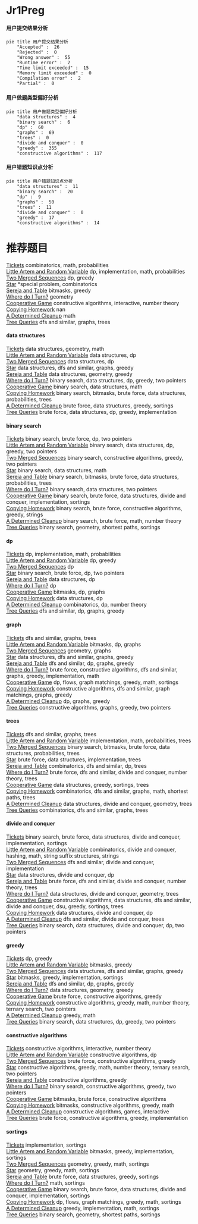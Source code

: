 # Jr1Preg
<!-- tabs:start -->
#### **用户提交结果分析**

```mermaid
pie title 用户提交结果分析
    "Accepted" :  26
    "Rejected" :  0
    "Wrong answer" :  55
    "Runtime error" :  2
    "Time limit exceeded" :  15
    "Memory limit exceeded" :  0
    "Compilation error" :  2
    "Partial" :  0
```
#### **用户做题类型偏好分析**

```mermaid
pie title 用户做题类型偏好分析
    "data structures" :  4
    "binary search" :  6
    "dp" :  60
    "graphs" :  69
    "trees" :  0
    "divide and conquer" :  0
    "greedy" :  355
    "constructive algorithms" :  117
```
#### **用户错题知识点分析**

```mermaid
pie title 用户错题知识点分析
    "data structures" :  11
    "binary search" :  20
    "dp" :  9
    "graphs" :  50
    "trees" :  11
    "divide and conquer" :  0
    "greedy" :  17
    "constructive algorithms" :  14
```
<!-- tabs:end -->
# 推荐题目
[Tickets](http://codeforces.com/problemset/problem/26/D)		combinatorics,
                        math,
                        probabilities		  
[Little Artem and Random Variable](https://codeforces.com/contest/668/problem/C)		dp,
                        implementation,
                        math,
                        probabilities		  
[Two Merged Sequences](http://codeforces.com/problemset/problem/1144/G)		dp,
                        greedy		  
[Star](http://codeforces.com/problemset/problem/171/B)		*special problem,
                        combinatorics		  
[Sereja and Table](http://codeforces.com/problemset/problem/425/B)		bitmasks,
                        greedy		  
[Where do I Turn?](http://codeforces.com/problemset/problem/227/A)		geometry		  
[Cooperative Game](https://codeforces.com/contest/1138/problem/F)		constructive algorithms,
                        interactive,
                        number theory		  
[Copying Homework](http://codeforces.com/problemset/problem/1252/A)		nan		  
[A Determined Cleanup](http://codeforces.com/problemset/problem/933/B)		math		  
[Tree Queries](http://codeforces.com/problemset/problem/1328/E)		dfs and similar,
                        graphs,
                        trees		  
<!-- tabs:start -->
#### **data structures**
[Tickets](https://codeforces.com/contest/651/problem/C)		data structures,
                        geometry,
                        math		  
[Little Artem and Random Variable](http://codeforces.com/problemset/problem/930/C)		data structures,
                        dp		  
[Two Merged Sequences](http://codeforces.com/problemset/problem/368/B)		data structures,
                        dp		  
[Star](http://codeforces.com/problemset/problem/1348/F)		data structures,
                        dfs and similar,
                        graphs,
                        greedy		  
[Sereja and Table](http://codeforces.com/problemset/problem/1299/C)		data structures,
                        geometry,
                        greedy		  
[Where do I Turn?](http://codeforces.com/problemset/problem/1492/C)		binary search,
                        data structures,
                        dp,
                        greedy,
                        two pointers		  
[Cooperative Game](http://codeforces.com/problemset/problem/1490/G)		binary search,
                        data structures,
                        math		  
[Copying Homework](http://codeforces.com/problemset/problem/1479/D)		binary search,
                        bitmasks,
                        brute force,
                        data structures,
                        probabilities,
                        trees		  
[A Determined Cleanup](http://codeforces.com/problemset/problem/1497/A)		brute force,
                        data structures,
                        greedy,
                        sortings		  
[Tree Queries](http://codeforces.com/problemset/problem/1491/C)		brute force,
                        data structures,
                        dp,
                        greedy,
                        implementation		  
#### **binary search**
[Tickets](https://codeforces.com/contest/651/problem/D)		binary search,
                        brute force,
                        dp,
                        two pointers		  
[Little Artem and Random Variable](http://codeforces.com/problemset/problem/1492/C)		binary search,
                        data structures,
                        dp,
                        greedy,
                        two pointers		  
[Two Merged Sequences](http://codeforces.com/problemset/problem/1463/D)		binary search,
                        constructive algorithms,
                        greedy,
                        two pointers		  
[Star](http://codeforces.com/problemset/problem/1490/G)		binary search,
                        data structures,
                        math		  
[Sereja and Table](http://codeforces.com/problemset/problem/1479/D)		binary search,
                        bitmasks,
                        brute force,
                        data structures,
                        probabilities,
                        trees		  
[Where do I Turn?](http://codeforces.com/problemset/problem/1436/E)		binary search,
                        data structures,
                        two pointers		  
[Cooperative Game](http://codeforces.com/problemset/problem/1461/D)		binary search,
                        brute force,
                        data structures,
                        divide and conquer,
                        implementation,
                        sortings		  
[Copying Homework](http://codeforces.com/problemset/problem/1493/C)		binary search,
                        brute force,
                        constructive algorithms,
                        greedy,
                        strings		  
[A Determined Cleanup](http://codeforces.com/problemset/problem/1487/D)		binary search,
                        brute force,
                        math,
                        number theory		  
[Tree Queries](http://codeforces.com/problemset/problem/1486/B)		binary search,
                        geometry,
                        shortest paths,
                        sortings		  
#### **dp**
[Tickets](https://codeforces.com/contest/668/problem/C)		dp,
                        implementation,
                        math,
                        probabilities		  
[Little Artem and Random Variable](http://codeforces.com/problemset/problem/1144/G)		dp,
                        greedy		  
[Two Merged Sequences](https://codeforces.com/contest/1262/problem/F1)		dp		  
[Star](https://codeforces.com/contest/651/problem/D)		binary search,
                        brute force,
                        dp,
                        two pointers		  
[Sereja and Table](http://codeforces.com/problemset/problem/930/C)		data structures,
                        dp		  
[Where do I Turn?](http://codeforces.com/problemset/problem/366/C)		dp		  
[Cooperative Game](http://codeforces.com/problemset/problem/11/D)		bitmasks,
                        dp,
                        graphs		  
[Copying Homework](http://codeforces.com/problemset/problem/368/B)		data structures,
                        dp		  
[A Determined Cleanup](http://codeforces.com/problemset/problem/659/G)		combinatorics,
                        dp,
                        number theory		  
[Tree Queries](http://codeforces.com/problemset/problem/909/E)		dfs and similar,
                        dp,
                        graphs,
                        greedy		  
#### **graph**
[Tickets](http://codeforces.com/problemset/problem/1328/E)		dfs and similar,
                        graphs,
                        trees		  
[Little Artem and Random Variable](http://codeforces.com/problemset/problem/11/D)		bitmasks,
                        dp,
                        graphs		  
[Two Merged Sequences](http://codeforces.com/problemset/problem/933/C)		geometry,
                        graphs		  
[Star](http://codeforces.com/problemset/problem/1348/F)		data structures,
                        dfs and similar,
                        graphs,
                        greedy		  
[Sereja and Table](http://codeforces.com/problemset/problem/909/E)		dfs and similar,
                        dp,
                        graphs,
                        greedy		  
[Where do I Turn?](http://codeforces.com/problemset/problem/1487/C)		brute force,
                        constructive algorithms,
                        dfs and similar,
                        graphs,
                        greedy,
                        implementation,
                        math		  
[Cooperative Game](http://codeforces.com/problemset/problem/1437/C)		dp,
                        flows,
                        graph matchings,
                        greedy,
                        math,
                        sortings		  
[Copying Homework](http://codeforces.com/problemset/problem/1470/D)		constructive algorithms,
                        dfs and similar,
                        graph matchings,
                        graphs,
                        greedy		  
[A Determined Cleanup](http://codeforces.com/problemset/problem/1476/C)		dp,
                        graphs,
                        greedy		  
[Tree Queries](http://codeforces.com/problemset/problem/1304/D)		constructive algorithms,
                        graphs,
                        greedy,
                        two pointers		  
#### **trees**
[Tickets](http://codeforces.com/problemset/problem/1328/E)		dfs and similar,
                        graphs,
                        trees		  
[Little Artem and Random Variable](http://codeforces.com/problemset/problem/280/C)		implementation,
                        math,
                        probabilities,
                        trees		  
[Two Merged Sequences](http://codeforces.com/problemset/problem/1479/D)		binary search,
                        bitmasks,
                        brute force,
                        data structures,
                        probabilities,
                        trees		  
[Star](http://codeforces.com/problemset/problem/1511/C)		brute force,
                        data structures,
                        implementation,
                        trees		  
[Sereja and Table](http://codeforces.com/problemset/problem/1499/F)		combinatorics,
                        dfs and similar,
                        dp,
                        trees		  
[Where do I Turn?](http://codeforces.com/problemset/problem/1491/E)		brute force,
                        dfs and similar,
                        divide and conquer,
                        number theory,
                        trees		  
[Cooperative Game](http://codeforces.com/problemset/problem/1466/D)		data structures,
                        greedy,
                        sortings,
                        trees		  
[Copying Homework](http://codeforces.com/problemset/problem/1495/D)		combinatorics,
                        dfs and similar,
                        graphs,
                        math,
                        shortest paths,
                        trees		  
[A Determined Cleanup](http://codeforces.com/problemset/problem/1303/G)		data structures,
                        divide and conquer,
                        geometry,
                        trees		  
[Tree Queries](http://codeforces.com/problemset/problem/1454/E)		combinatorics,
                        dfs and similar,
                        graphs,
                        trees		  
#### **divide and conquer**
[Tickets](http://codeforces.com/problemset/problem/1461/D)		binary search,
                        brute force,
                        data structures,
                        divide and conquer,
                        implementation,
                        sortings		  
[Little Artem and Random Variable](http://codeforces.com/problemset/problem/1466/G)		combinatorics,
                        divide and conquer,
                        hashing,
                        math,
                        string suffix structures,
                        strings		  
[Two Merged Sequences](http://codeforces.com/problemset/problem/1490/D)		dfs and similar,
                        divide and conquer,
                        implementation		  
[Star](https://codeforces.com/contest/1483/problem/C)		data structures,
                        divide and conquer,
                        dp		  
[Sereja and Table](http://codeforces.com/problemset/problem/1491/E)		brute force,
                        dfs and similar,
                        divide and conquer,
                        number theory,
                        trees		  
[Where do I Turn?](http://codeforces.com/problemset/problem/1303/G)		data structures,
                        divide and conquer,
                        geometry,
                        trees		  
[Cooperative Game](http://codeforces.com/problemset/problem/1494/D)		constructive algorithms,
                        data structures,
                        dfs and similar,
                        divide and conquer,
                        dsu,
                        greedy,
                        sortings,
                        trees		  
[Copying Homework](http://codeforces.com/problemset/problem/1482/E)		data structures,
                        divide and conquer,
                        dp		  
[A Determined Cleanup](http://codeforces.com/problemset/problem/566/C)		dfs and similar,
                        divide and conquer,
                        trees		  
[Tree Queries](http://codeforces.com/problemset/problem/1428/F)		binary search,
                        data structures,
                        divide and conquer,
                        dp,
                        two pointers		  
#### **greedy**
[Tickets](http://codeforces.com/problemset/problem/1144/G)		dp,
                        greedy		  
[Little Artem and Random Variable](http://codeforces.com/problemset/problem/425/B)		bitmasks,
                        greedy		  
[Two Merged Sequences](http://codeforces.com/problemset/problem/1348/F)		data structures,
                        dfs and similar,
                        graphs,
                        greedy		  
[Star](http://codeforces.com/problemset/problem/437/B)		bitmasks,
                        greedy,
                        implementation,
                        sortings		  
[Sereja and Table](http://codeforces.com/problemset/problem/909/E)		dfs and similar,
                        dp,
                        graphs,
                        greedy		  
[Where do I Turn?](http://codeforces.com/problemset/problem/1299/C)		data structures,
                        geometry,
                        greedy		  
[Cooperative Game](http://codeforces.com/problemset/problem/1481/C)		brute force,
                        constructive algorithms,
                        greedy		  
[Copying Homework](http://codeforces.com/problemset/problem/1254/B2)		constructive algorithms,
                        greedy,
                        math,
                        number theory,
                        ternary search,
                        two pointers		  
[A Determined Cleanup](http://codeforces.com/problemset/problem/1417/A)		greedy,
                        math		  
[Tree Queries](http://codeforces.com/problemset/problem/1492/C)		binary search,
                        data structures,
                        dp,
                        greedy,
                        two pointers		  
#### **constructive algorithms**
[Tickets](https://codeforces.com/contest/1138/problem/F)		constructive algorithms,
                        interactive,
                        number theory		  
[Little Artem and Random Variable](http://codeforces.com/problemset/problem/353/D)		constructive algorithms,
                        dp		  
[Two Merged Sequences](http://codeforces.com/problemset/problem/1481/C)		brute force,
                        constructive algorithms,
                        greedy		  
[Star](http://codeforces.com/problemset/problem/1254/B2)		constructive algorithms,
                        greedy,
                        math,
                        number theory,
                        ternary search,
                        two pointers		  
[Sereja and Table](http://codeforces.com/problemset/problem/1493/A)		constructive algorithms,
                        greedy		  
[Where do I Turn?](http://codeforces.com/problemset/problem/1463/D)		binary search,
                        constructive algorithms,
                        greedy,
                        two pointers		  
[Cooperative Game](https://codeforces.com/contest/1456/problem/B)		bitmasks,
                        brute force,
                        constructive algorithms		  
[Copying Homework](http://codeforces.com/problemset/problem/1492/D)		bitmasks,
                        constructive algorithms,
                        greedy,
                        math		  
[A Determined Cleanup](https://codeforces.com/contest/1504/problem/D)		constructive algorithms,
                        games,
                        interactive		  
[Tree Queries](https://codeforces.com/contest/1483/problem/A)		brute force,
                        constructive algorithms,
                        greedy,
                        implementation		  
#### **sortings**
[Tickets](http://codeforces.com/problemset/problem/807/A)		implementation,
                        sortings		  
[Little Artem and Random Variable](http://codeforces.com/problemset/problem/437/B)		bitmasks,
                        greedy,
                        implementation,
                        sortings		  
[Two Merged Sequences](https://codeforces.com/contest/1496/problem/C)		geometry,
                        greedy,
                        math,
                        sortings		  
[Star](http://codeforces.com/problemset/problem/1495/A)		geometry,
                        greedy,
                        math,
                        sortings		  
[Sereja and Table](http://codeforces.com/problemset/problem/1497/A)		brute force,
                        data structures,
                        greedy,
                        sortings		  
[Where do I Turn?](http://codeforces.com/problemset/problem/1427/A)		math,
                        sortings		  
[Cooperative Game](http://codeforces.com/problemset/problem/1461/D)		binary search,
                        brute force,
                        data structures,
                        divide and conquer,
                        implementation,
                        sortings		  
[Copying Homework](http://codeforces.com/problemset/problem/1437/C)		dp,
                        flows,
                        graph matchings,
                        greedy,
                        math,
                        sortings		  
[A Determined Cleanup](http://codeforces.com/problemset/problem/1473/A)		greedy,
                        implementation,
                        math,
                        sortings		  
[Tree Queries](http://codeforces.com/problemset/problem/1486/B)		binary search,
                        geometry,
                        shortest paths,
                        sortings		  
<!-- tabs:end -->
